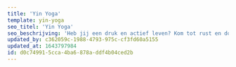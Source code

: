 ```yaml
---
title: 'Yin Yoga'
template: yin-yoga
seo_titel: 'Yin Yoga'
seo_beschrijving: 'Heb jij een druk en actief leven? Kom tot rust en doe mee met onze Yin Yoga lessen. Even uit je hoofd en in je lijf, kom weer in verbinding met jezelf. Yin yoga helpt je soepeler te worden en je houding te verbeteren. Het vermindert stress en lichamelijke klachten.'
updated_by: c362059c-1988-4793-975c-cf3fd60a5155
updated_at: 1643797984
id: d0c74991-5cca-4ba6-878a-ddf4b04ced2b
---
```

